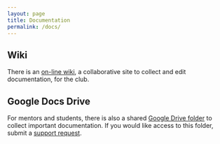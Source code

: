 ```yaml
---
layout: page
title: Documentation
permalink: /docs/
---
```

## Wiki

There is an [on-line wiki][wiki], a collaborative site to collect and edit
documentation, for the club.

## Google Docs Drive

For mentors and students, there is also a shared [Google Drive folder][gdrive] to collect
important documentation. If you would like access to this folder, submit a
[support request][issues].

[wiki]: https://github.com/leopardrobotics/leopardrobotics.github.io/wiki
[issues]: https://github.com/leopardrobotics/leopardrobotics.github.io/issues
[gdrive]: https://drive.google.com/drive/folders/0BzuaLFy5OjqVTzg0UUNuQTJSTUU?usp=sharing
